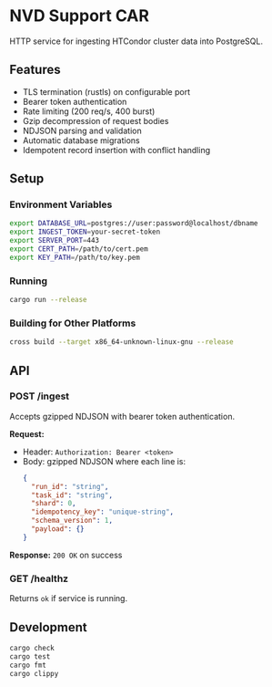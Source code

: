 # NVD Support CAR

HTTP service for ingesting HTCondor cluster data into PostgreSQL.

## Features

- TLS termination (rustls) on configurable port
- Bearer token authentication
- Rate limiting (200 req/s, 400 burst)
- Gzip decompression of request bodies
- NDJSON parsing and validation
- Automatic database migrations
- Idempotent record insertion with conflict handling

## Setup

### Environment Variables

```bash
export DATABASE_URL=postgres://user:password@localhost/dbname
export INGEST_TOKEN=your-secret-token
export SERVER_PORT=443
export CERT_PATH=/path/to/cert.pem
export KEY_PATH=/path/to/key.pem
```

### Running

```bash
cargo run --release
```

### Building for Other Platforms

```bash
cross build --target x86_64-unknown-linux-gnu --release
```

## API

### POST /ingest

Accepts gzipped NDJSON with bearer token authentication.

**Request:**
- Header: `Authorization: Bearer <token>`
- Body: gzipped NDJSON where each line is:
  ```json
  {
    "run_id": "string",
    "task_id": "string",
    "shard": 0,
    "idempotency_key": "unique-string",
    "schema_version": 1,
    "payload": {}
  }
  ```

**Response:** `200 OK` on success

### GET /healthz

Returns `ok` if service is running.

## Development

```bash
cargo check
cargo test
cargo fmt
cargo clippy
```
